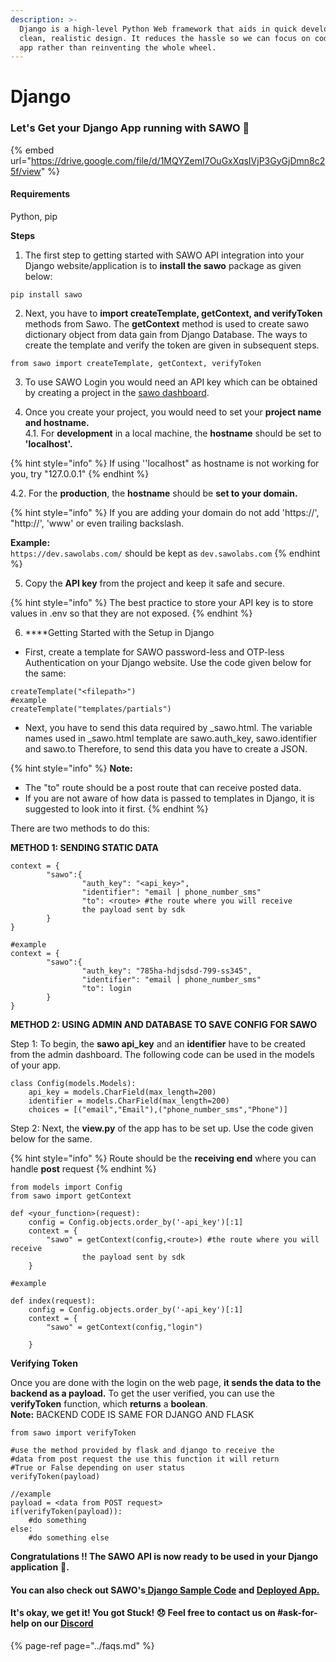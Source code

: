 ```yaml
---
description: >-
  Django is a high-level Python Web framework that aids in quick development and
  clean, realistic design. It reduces the hassle so we can focus on coding the
  app rather than reinventing the whole wheel.
---
```


# Django

### Let's Get your Django App running with SAWO 🙌 

{% embed url="https://drive.google.com/file/d/1MQYZemI7OuGxXqsIVjP3GyGjDmn8c25f/view" %}



#### **Requirements**

Python, pip 

**Steps**

1. The first step to getting started with SAWO API integration into your Django website/application is to **install the sawo** package as given below:

```text
pip install sawo
```

2. Next, you have to **import createTemplate, getContext, and verifyToken** methods from Sawo. The **getContext** method is used to create sawo dictionary object from data gain from Django Database. The ways to create the template and verify the token are given in subsequent steps.  


```text
from sawo import createTemplate, getContext, verifyToken
```

3. To use SAWO Login you would need an API key which can be obtained by creating a project in the [sawo dashboard](https://dev.sawolabs.com/). 

4.  Once you create your project, you would need to set your **project name and hostname.**  
    4.1. For **development** in a local machine, the **hostname** should be set to **'localhost'.**

{% hint style="info" %}
If using ''localhost" as hostname is not working for you, try "127.0.0.1"
{% endhint %}

 4.2. For the **production**, the **hostname** should be **set to your domain.** 

{% hint style="info" %}
If you are adding your domain do not add 'https://', "http://', 'www' or even trailing backslash.

**Example:**  
`https://dev.sawolabs.com/` should be kept as `dev.sawolabs.com`
{% endhint %}

5. Copy the **API key** from the project and keep it safe and secure.

{% hint style="info" %}
The best practice to store your API key is to store values in .env so that they are not exposed.
{% endhint %}

6. ****Getting Started with the Setup in Django

* First, create a template for SAWO password-less and OTP-less Authentication on your Django website. Use the code given below for the same:

```text
createTemplate("<filepath>")
#example
createTemplate("templates/partials")

```

* Next, you have to send this data required by \_sawo.html. The variable names used in \_sawo.html template are sawo.auth\_key, sawo.identifier and sawo.to Therefore, to send this data you have to create a JSON.

{% hint style="info" %}
**Note:**

* The "to" route should be a post route that can receive posted data.
* If you are not aware of how data is passed to templates in Django, it is suggested to look into it first.
{% endhint %}

There are two methods to do this:

**METHOD 1: SENDING STATIC DATA**

```text
context = {
        "sawo":{
                "auth_key": "<api_key>",
                "identifier": "email | phone_number_sms"
                "to": <route> #the route where you will receive
                the payload sent by sdk                 
        }
}

#example
context = {
        "sawo":{
                "auth_key": "785ha-hdjsdsd-799-ss345",
                "identifier": "email | phone_number_sms"
                "to": login               
        }
}

```

**METHOD 2: USING ADMIN AND DATABASE TO SAVE CONFIG FOR SAWO**  


Step 1: To begin, the **sawo api\_key** and an **identifier** have to be created from the admin dashboard. The following code can be used in the models of your app.

```text
class Config(models.Models):
    api_key = models.CharField(max_length=200)
    identifier = models.CharField(max_length=200)
    choices = [("email","Email"),("phone_number_sms","Phone")]

```

Step 2: Next, the **view.py** of the app has to be set up. Use the code given below for the same.

{% hint style="info" %}
Route should be the **receiving end** where you can handle **post** request
{% endhint %}

```text
from models import Config
from sawo import getContext

def <your_function>(request):
    config = Config.objects.order_by('-api_key')[:1]
    context = {
        "sawo" = getContext(config,<route>) #the route where you will receive
                the payload sent by sdk    
    }
        
#example

def index(request):
    config = Config.objects.order_by('-api_key')[:1]
    context = {
        "sawo" = getContext(config,"login") 
               
    }

```

**Verifying Token**

Once you are done with the login on the web page, **it sends the data to the backend as a payload.** To get the user verified, you can use the **verifyToken** function, which **returns** a **boolean**.  
**Note:** BACKEND CODE IS SAME FOR DJANGO AND FLASK

```text
from sawo import verifyToken

#use the method provided by flask and django to receive the 
#data from post request the use this function it will return 
#True or False depending on user status
verifyToken(payload)

//example 
payload = <data from POST request>
if(verifyToken(payload)):
    #do something
else:
    #do something else

```

**Congratulations !! The SAWO API is now ready to be used in your Django application** 🤘**.**  

#### You can also check out SAWO's[ Django Sample Code](https://github.com/sawolabs/sawo-python-examples/tree/master/django) and [Deployed App.](https://github.com/sawolabs/sawo-python-examples/tree/master/django)

#### It's okay, we get it! You got Stuck! 😞 Feel free to contact us on \#ask-for-help on our [Discord](https://discord.com/invite/TpnCfMUE5P)

{% page-ref page="../faqs.md" %}

